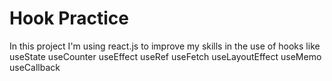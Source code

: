 # Hook Practice

In this project I'm using react.js to improve my skills in the use of hooks like 
useState
useCounter
useEffect
useRef
useFetch
useLayoutEffect
useMemo
useCallback

